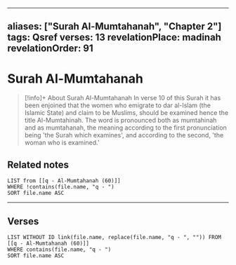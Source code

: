 
---
aliases: ["Surah Al-Mumtahanah", "Chapter 2"]
tags: Qsref
verses: 13
revelationPlace: madinah
revelationOrder: 91
---

# Surah Al-Mumtahanah

> [!info]+ About Surah Al-Mumtahanah
> In verse 10 of this Surah it has been enjoined that the women who emigrate to dar al-Islam (the Islamic State) and claim to be Muslims, should be examined hence the title Al-Mumtahinah. The word is pronounced both as mumtahinah and as mumtahanah, the meaning according to the first pronunciation being 'the Surah which examines', and according to the second, 'the woman who is examined.'

## Related notes
```dataview
LIST from [[q - Al-Mumtahanah (60)]]
WHERE !contains(file.name, "q - ")
SORT file.name ASC
```

---

## Verses
```dataview
LIST WITHOUT ID link(file.name, replace(file.name, "q - ", "")) FROM [[q - Al-Mumtahanah (60)]]
WHERE contains(file.name, "q - ")
SORT file.name ASC
```

